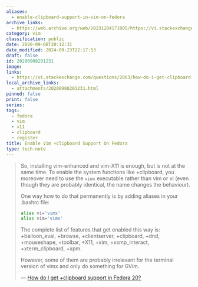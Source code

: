 ```yaml
---
aliases:
  - enable-clipboard-support-in-vim-on-fedora
archive_links:
  - https://web.archive.org/web/20231204171005/https://vi.stackexchange.com/questions/2063/how-do-i-get-clipboard-support-in-fedora-20/2065
category: vim
classification: public
date: 2020-09-08T20:12:31
date_modified: 2024-09-23T22:17:53
draft: false
id: 20200908201231
image: 
links:
  - https://vi.stackexchange.com/questions/2063/how-do-i-get-clipboard-support-in-fedora-20/2065#2065
local_archive_links:
  - attachments/20200908201231.html
pinned: false
print: false
series: 
tags:
  - fedora
  - vim
  - x11
  - clipboard
  - register
title: Enable Vim +clipboard Support On Fedora
type: tech-note
---
```


> So, installing vim-enhanced and vim-X11 is enough, but is not at the same time. To enable the system functions like +clipboard, you moreover need to use the `vimx` executable rather than vim or vi (even though they are probably identical, the name changes the behaviour).
> 
> One way how to do that permanently is by adding aliases in your .bashrc file:
> 
> ```sh
> alias vi='vimx'
> alias vim='vimx'
> ```
> 
> The complete list of features that get enabled this way is: +balloon_eval, +browse, +clientserver, +clipboard, +dnd, +mouseshape, +toolbar, +X11, +xim, +xsmp_interact, +xterm_clipboard, +xpm.
> 
> However, some of them are probably irrelevant for the terminal version of vimx and only do something for GVim.
>
> — [How do I get +clipboard support in Fedora 20?](https://vi.stackexchange.com/a/2065)

